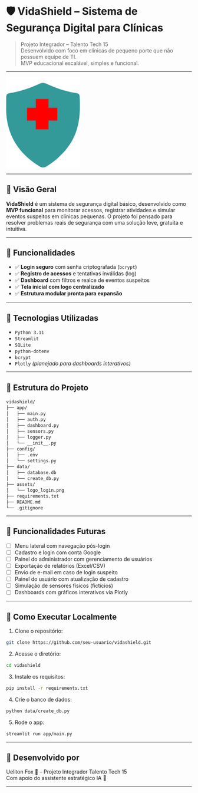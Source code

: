 # 🛡️ VidaShield – Sistema de Segurança Digital para Clínicas

> Projeto Integrador – Talento Tech 15  
> Desenvolvido com foco em clínicas de pequeno porte que não possuem equipe de TI.  
> MVP educacional escalável, simples e funcional.

---

<img src="assets/logo_login.png" alt="Logo" width="200"/>


---

## 📌 Visão Geral

**VidaShield** é um sistema de segurança digital básico, desenvolvido como **MVP funcional** para monitorar acessos, registrar atividades e simular eventos suspeitos em clínicas pequenas. O projeto foi pensado para resolver problemas reais de segurança com uma solução leve, gratuita e intuitiva.

---

## 🚀 Funcionalidades

- ✅ **Login seguro** com senha criptografada (`bcrypt`)
- ✅ **Registro de acessos** e tentativas inválidas (log)
- ✅ **Dashboard** com filtros e realce de eventos suspeitos
- ✅ **Tela inicial com logo centralizado**
- ✅ **Estrutura modular pronta para expansão**

---

## 🔧 Tecnologias Utilizadas

- `Python 3.11`
- `Streamlit`
- `SQLite`
- `python-dotenv`
- `bcrypt`
- `Plotly` *(planejado para dashboards interativos)*

---

## 📁 Estrutura do Projeto

```plaintext
vidashield/
├── app/
│   ├── main.py
│   ├── auth.py
│   ├── dashboard.py
│   ├── sensors.py
│   ├── logger.py
│   └── __init__.py
├── config/
│   ├── .env
│   └── settings.py
├── data/
│   ├── database.db
│   └── create_db.py
├── assets/
│   └── logo_login.png
├── requirements.txt
├── README.md
└── .gitignore
```

---

## 🎯 Funcionalidades Futuras

- [ ] Menu lateral com navegação pós-login
- [ ] Cadastro e login com conta Google
- [ ] Painel do administrador com gerenciamento de usuários
- [ ] Exportação de relatórios (Excel/CSV)
- [ ] Envio de e-mail em caso de login suspeito
- [ ] Painel do usuário com atualização de cadastro
- [ ] Simulação de sensores físicos (fictícios)
- [ ] Dashboards com gráficos interativos via Plotly

---

## 🧪 Como Executar Localmente

1. Clone o repositório:
```bash
git clone https://github.com/seu-usuario/vidashield.git
```

2. Acesse o diretório:
```bash
cd vidashield
```

3. Instale os requisitos:
```bash
pip install -r requirements.txt
```

4. Crie o banco de dados:
```bash
python data/create_db.py
```

5. Rode o app:
```bash
streamlit run app/main.py
```

---

## 🧠 Desenvolvido por

Ueliton Fox 🦊 – Projeto Integrador Talento Tech 15  
Com apoio do assistente estratégico IA 🤖

---
